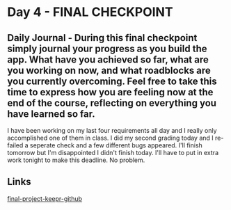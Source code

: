 # Day 4 - FINAL CHECKPOINT

## Daily Journal - During this final checkpoint simply journal your progress as you build the app. What have you achieved so far, what are you working on now, and what roadblocks are you currently overcoming. Feel free to take this time to express how you are feeling now at the end of the course, reflecting on everything you have learned so far.

I have been working on my last four requirements all day and I really only accomplished one of them in class. I did my second grading today and I re-failed a seperate check and a few different bugs appeared. I'll finish tomorrow but I'm disappointed I didn't finish today. I'll have to put in extra work tonight to make this deadline. No problem.



## Links
[final-project-keepr-github](https://github.com/PaytonMacdonald/finalProject)
